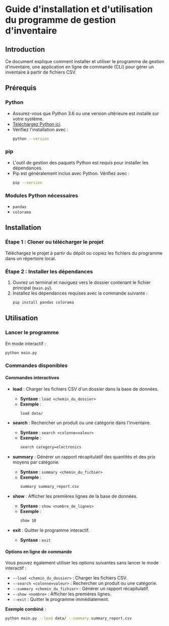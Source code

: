 # Guide d'installation et d'utilisation du programme de gestion d'inventaire

## Introduction
Ce document explique comment installer et utiliser le programme de gestion d'inventaire, une application en ligne de commande (CLI) pour gérer un inventaire à partir de fichiers CSV.

## Prérequis
### Python
- Assurez-vous que Python 3.6 ou une version ultérieure est installé sur votre système.
- [Téléchargez Python ici](https://www.python.org/downloads/).
- Vérifiez l'installation avec :
  ```bash
  python --version
  ```

### pip
- L'outil de gestion des paquets Python est requis pour installer les dépendances.
- Pip est généralement inclus avec Python. Vérifiez avec :
  ```bash
  pip --version
  ```

### Modules Python nécessaires
- `pandas`
- `colorama`

## Installation
### Étape 1 : Cloner ou télécharger le projet
Téléchargez le projet à partir du dépôt ou copiez les fichiers du programme dans un répertoire local.

### Étape 2 : Installer les dépendances
1. Ouvrez un terminal et naviguez vers le dossier contenant le fichier principal (`main.py`).
2. Installez les dépendances requises avec la commande suivante :
   ```bash
   pip install pandas colorama
   ```

## Utilisation
### Lancer le programme
En mode interactif :
```bash
python main.py
```

### Commandes disponibles
#### Commandes interactives
- **load** : Charger les fichiers CSV d'un dossier dans la base de données.
  - **Syntaxe** : `load <chemin_du_dossier>`
  - **Exemple** :
    ```bash
    load data/
    ```

- **search** : Rechercher un produit ou une catégorie dans l'inventaire.
  - **Syntaxe** : `search <colonne=valeur>`
  - **Exemple** :
    ```bash
    search category=electronics
    ```

- **summary** : Générer un rapport récapitulatif des quantités et des prix moyens par catégorie.
  - **Syntaxe** : `summary <chemin_du_fichier>`
  - **Exemple** :
    ```bash
    summary summary_report.csv
    ```

- **show** : Afficher les premières lignes de la base de données.
  - **Syntaxe** : `show <nombre_de_lignes>`
  - **Exemple** :
    ```bash
    show 10
    ```

- **exit** : Quitter le programme interactif.
  - **Syntaxe** : `exit`

#### Options en ligne de commande
Vous pouvez également utiliser les options suivantes sans lancer le mode interactif :

- `--load <chemin_du_dossier>` : Charger les fichiers CSV.
- `--search <colonne=valeur>` : Rechercher un produit ou une catégorie.
- `--summary <chemin_du_fichier>` : Générer un rapport récapitulatif.
- `--show <nombre>` : Afficher les premières lignes.
- `--exit` : Quitter le programme immédiatement.

**Exemple combiné** :
```bash
python main.py --load data/ --summary summary_report.csv
